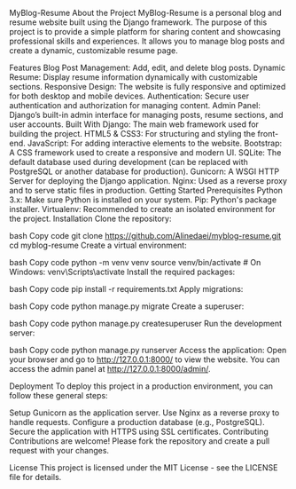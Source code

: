 MyBlog-Resume
About the Project
MyBlog-Resume is a personal blog and resume website built using the Django framework. The purpose of this project is to provide a simple platform for sharing content and showcasing professional skills and experiences. It allows you to manage blog posts and create a dynamic, customizable resume page.

Features
Blog Post Management: Add, edit, and delete blog posts.
Dynamic Resume: Display resume information dynamically with customizable sections.
Responsive Design: The website is fully responsive and optimized for both desktop and mobile devices.
Authentication: Secure user authentication and authorization for managing content.
Admin Panel: Django’s built-in admin interface for managing posts, resume sections, and user accounts.
Built With
Django: The main web framework used for building the project.
HTML5 & CSS3: For structuring and styling the front-end.
JavaScript: For adding interactive elements to the website.
Bootstrap: A CSS framework used to create a responsive and modern UI.
SQLite: The default database used during development (can be replaced with PostgreSQL or another database for production).
Gunicorn: A WSGI HTTP Server for deploying the Django application.
Nginx: Used as a reverse proxy and to serve static files in production.
Getting Started
Prerequisites
Python 3.x: Make sure Python is installed on your system.
Pip: Python's package installer.
Virtualenv: Recommended to create an isolated environment for the project.
Installation
Clone the repository:

bash
Copy code
git clone https://github.com/Alinedaei/myblog-resume.git
cd myblog-resume
Create a virtual environment:

bash
Copy code
python -m venv venv
source venv/bin/activate   # On Windows: venv\Scripts\activate
Install the required packages:

bash
Copy code
pip install -r requirements.txt
Apply migrations:

bash
Copy code
python manage.py migrate
Create a superuser:

bash
Copy code
python manage.py createsuperuser
Run the development server:

bash
Copy code
python manage.py runserver
Access the application:
Open your browser and go to http://127.0.0.1:8000/ to view the website. You can access the admin panel at http://127.0.0.1:8000/admin/.

Deployment
To deploy this project in a production environment, you can follow these general steps:

Setup Gunicorn as the application server.
Use Nginx as a reverse proxy to handle requests.
Configure a production database (e.g., PostgreSQL).
Secure the application with HTTPS using SSL certificates.
Contributing
Contributions are welcome! Please fork the repository and create a pull request with your changes.

License
This project is licensed under the MIT License - see the LICENSE file for details.
